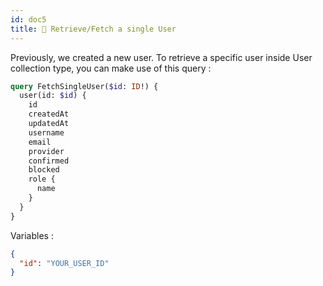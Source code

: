 ```yaml
---
id: doc5
title: 🧑 Retrieve/Fetch a single User
---
```


Previously, we created a new user. To retrieve a specific user inside User collection type, you can make use of this query :
```graphql
query FetchSingleUser($id: ID!) {
  user(id: $id) {
    id
    createdAt
    updatedAt
    username
    email
    provider
    confirmed
    blocked
    role {
      name
    }
  }
}
```

Variables :
```json
{
  "id": "YOUR_USER_ID"
}
```
